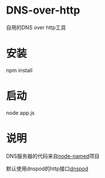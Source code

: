 # DNS-over-http
自用的DNS over http工具
# 安装
npm install
# 启动
node app.js
# 说明
DNS服务器的代码来自[node-named](https://github.com/trevoro/node-named)项目

默认使用dnspod的http接口[dnspod](https://www.dnspod.cn/misc/D%2B%E5%85%8D%E8%B4%B9%E7%89%88%E6%9C%AC%E6%8E%A5%E5%8F%A3%E8%AF%B4%E6%98%8E.pdf)
